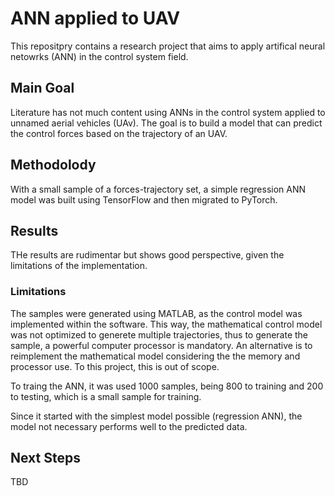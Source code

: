 # ANN applied to UAV

This repositpry contains a research project that aims to apply artifical neural netowrks (ANN) in the control system field.

## Main Goal

Literature has not much content using ANNs in the control system applied to unnamed aerial vehicles (UAv). The goal is to build a model that can predict the control forces based on the trajectory of an UAV.

## Methodolody

With a small sample of a forces-trajectory set, a simple regression ANN model was built using TensorFlow and then migrated to PyTorch.

## Results

THe results are rudimentar but shows good perspective, given the limitations of the implementation.

### Limitations

The samples were generated using MATLAB, as the control model was implemented within the software. This way, the mathematical control model was not optimized to generete multiple trajectories, thus to generate the sample, a powerful computer processor is mandatory. An alternative is to reimplement the mathematical model considering the the memory and processor use. To this project, this is out of scope.

To traing the ANN, it was used 1000 samples, being 800 to training and 200 to testing, which is a small sample for training.

Since it started with the simplest model possible (regression ANN), the model not necessary performs well to the predicted data.

## Next Steps

TBD
